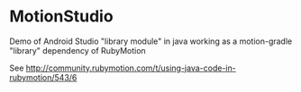 # MotionStudio
Demo of Android Studio "library module" in java working as a motion-gradle "library" dependency of RubyMotion

See http://community.rubymotion.com/t/using-java-code-in-rubymotion/543/6
